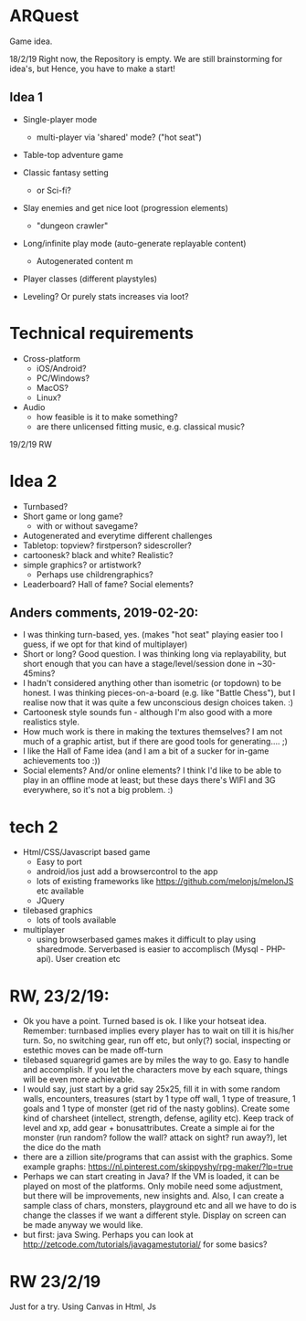 # ARQuest
Game idea.

18/2/19
Right now, the Repository is empty. We are still brainstorming for idea's, but Hence, you have to make a start!

## Idea 1
- Single-player mode
    - multi-player via 'shared' mode? ("hot seat")
- Table-top adventure game
- Classic fantasy setting
    - or Sci-fi?
- Slay enemies and get nice loot (progression elements)
    - "dungeon crawler"

- Long/infinite play mode (auto-generate replayable content)
    - Autogenerated content m
- Player classes (different playstyles)
- Leveling? Or purely stats increases via loot?

# Technical requirements
- Cross-platform
    - iOS/Android?
    - PC/Windows?
    - MacOS?
    - Linux?
- Audio
    - how feasible is it to make something?
    - are there unlicensed fitting music, e.g. classical music?


19/2/19 RW
# Idea 2
- Turnbased?
- Short game or long game?
    - with or without savegame?
- Autogenerated and everytime different challenges
- Tabletop: topview? firstperson? sidescroller?
- cartoonesk? black and white? Realistic?
- simple graphics? or artistwork?
    - Perhaps use childrengraphics?
- Leaderboard? Hall of fame? Social elements?

## Anders comments, 2019-02-20:
- I was thinking turn-based, yes. (makes "hot seat" playing easier too I guess, if we opt for that kind of multiplayer)
- Short or long? Good question. I was thinking long via replayability, but short enough that you can have a stage/level/session done in ~30-45mins?
- I hadn't considered anything other than isometric (or topdown) to be honest. I was thinking pieces-on-a-board (e.g. like "Battle Chess"), but I realise now that it was quite a few unconscious design choices taken. :)
- Cartoonesk style sounds fun - although I'm also good with a more realistics style.
- How much work is there in making the textures themselves? I am not much of a graphic artist, but if there are good tools for generating.... ;)
- I like the Hall of Fame idea (and I am a bit of a sucker for in-game achievements too :))
- Social elements? And/or online elements? I think I'd like to be able to play in an offline mode at least; but these days there's WIFI and 3G everywhere, so it's not a big problem. :)

# tech 2
- Html/CSS/Javascript based game
    - Easy to port
    - android/ios just add a browsercontrol to the app
    - lots of existing frameworks like https://github.com/melonjs/melonJS  etc available
    - JQuery
- tilebased graphics
    - lots of tools available
- multiplayer
    - using browserbased games makes it difficult to play using sharedmode. Serverbased is easier to accomplisch (Mysql - PHP-api). User creation etc

# RW, 23/2/19:
- Ok you have a point. Turned based is ok. I like your hotseat idea. Remember: turnbased implies every player has to wait on till it is his/her turn. So, no switching gear, run off etc, but only(?) social, inspecting or estethic moves can be made off-turn
- tilebased squaregrid games are by miles the way to go. Easy to handle and accomplish. If you let the characters move by each square, things will be even more achievable. 
- I would say, just start by a grid say 25x25, fill it in with some random walls, encounters, treasures (start by 1 type off wall, 1 type of treasure, 1 goals and 1 type of monster (get rid of the nasty goblins). Create some kind of charsheet (intellect, strength, defense, agility etc). Keep track of level and xp, add gear + bonusattributes. Create a simple ai for the monster (run random? follow the wall? attack on sight? run away?), let the dice do the math
- there are a zillion site/programs that can assist with the graphics. Some example graphs: https://nl.pinterest.com/skippyshy/rpg-maker/?lp=true
- Perhaps we can start creating in Java? If the VM is loaded, it can be played on most of the platforms. Only mobile need some adjustment, but there will be improvements, new insights and. Also, I can create a sample class of chars, monsters, playground etc and all we have to do is change the classes if we want a different style. Display on screen can be made anyway we would like. 
- but first: java Swing. Perhaps you can look at http://zetcode.com/tutorials/javagamestutorial/ for some basics?


# RW 23/2/19
Just for a try. Using Canvas in Html, Js